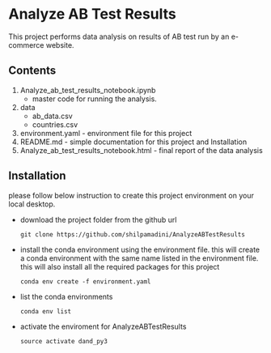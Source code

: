 # Analyze AB Test Results

This project performs data analysis on results of AB test run by an e-commerce website.

## Contents

1. Analyze_ab_test_results_notebook.ipynb
    * master code for running the analysis.
2. data
    * ab_data.csv
    * countries.csv
3. environment.yaml
           - environment file for this project
4. README.md
        - simple documentation for this project and Installation
5. Analyze_ab_test_results_notebook.html
        - final report of the data analysis

## Installation
please follow below instruction to create this project environment on your local desktop.
- download the project folder from the github url
     ```
    git clone https://github.com/shilpamadini/AnalyzeABTestResults
    ```
- install the conda environment using the environment file. this will create a conda environment with the same name listed in the environment file. this will also install all the required packages for this project
    ```
    conda env create -f environment.yaml
    ```
- list the conda environments
     ```
     conda env list
     ```
- activate the enviroment for AnalyzeABTestResults
     ```
     source activate dand_py3
     ```
